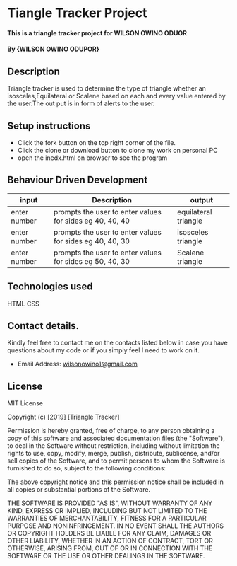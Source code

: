 # Tiangle Tracker Project
#### This is a triangle tracker project for WILSON OWINO ODUOR
#### By {WILSON OWINO ODUPOR}

## Description
Triangle tracker is used to determine the type of triangle whether an isosceles,Equilateral or Scalene based on each and every value entered by the user.The out put is in form of alerts to the user.
## Setup instructions
  * Click the fork button on the top right corner of the file.
  * Click the clone or download button to clone my work on personal PC
  * open the inedx.html on browser to see the program

## Behaviour Driven Development
  | input     | Description | output |
  | --------- | ----------- | ------ |
  | enter number | prompts the user to enter values for sides eg 40, 40, 40 | equilateral triangle |
  | enter number | prompts the user to enter values for sides eg 40, 40, 30 | isosceles triangle |
  | enter number | prompts the user to enter values for sides eg 50, 40, 30 | Scalene triangle |



## Technologies used
HTML CSS
## Contact details.
Kindly feel free to contact me on the contacts listed below in case you have questions about my code or if you simply feel I need to work on it.
* Email Address: wilsonowino1@gmail.com
## License
MIT License

Copyright (c) [2019] [Triangle Tracker]

Permission is hereby granted, free of charge, to any person obtaining a copy
of this software and associated documentation files (the "Software"), to deal
in the Software without restriction, including without limitation the rights
to use, copy, modify, merge, publish, distribute, sublicense, and/or sell
copies of the Software, and to permit persons to whom the Software is
furnished to do so, subject to the following conditions:

The above copyright notice and this permission notice shall be included in all
copies or substantial portions of the Software.

THE SOFTWARE IS PROVIDED "AS IS", WITHOUT WARRANTY OF ANY KIND, EXPRESS OR
IMPLIED, INCLUDING BUT NOT LIMITED TO THE WARRANTIES OF MERCHANTABILITY,
FITNESS FOR A PARTICULAR PURPOSE AND NONINFRINGEMENT. IN NO EVENT SHALL THE
AUTHORS OR COPYRIGHT HOLDERS BE LIABLE FOR ANY CLAIM, DAMAGES OR OTHER
LIABILITY, WHETHER IN AN ACTION OF CONTRACT, TORT OR OTHERWISE, ARISING FROM,
OUT OF OR IN CONNECTION WITH THE SOFTWARE OR THE USE OR OTHER DEALINGS IN THE
SOFTWARE.
